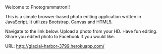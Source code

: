 Welcome to Photogrammatron!!

This is a simple broswer-based photo editing application written in JavaScript. It utilizes Bootstrap, Canvas and HTML5.

Navigate to the link below.
Upload a photo from your HD.
Have fun editing.
Share you edited photo to Facebook if you would like.

URL: http://glacial-harbor-3799.herokuapp.com/

